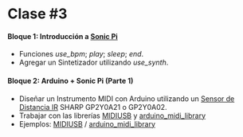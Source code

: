 # Clase #3

#### Bloque 1: Introducción a [Sonic Pi](https://sonic-pi.net)
- Funciones *use_bpm*; *play*; *sleep*; *end*.
- Agregar un Sintetizador utilizando *use_synth*.
#### Bloque 2: Arduino + Sonic Pi (Parte 1)
- Diseñar un Instrumento MIDI con Arduino utilizando un [Sensor de Distancia IR](https://naylampmechatronics.com/blog/55_tutorial-sensor-de-distancia-sharp.html) SHARP GP2Y0A21 o GP2Y0A02.
- Trabajar con las librerías [MIDIUSB](https://docs.arduino.cc/libraries/midiusb/) y [arduino_midi_library](https://github.com/FortySevenEffects/arduino_midi_library)
- Ejemplos: [MIDIUSB](midi_ardu.ino) / [arduino_midi_library](ardu_midi.ino)
